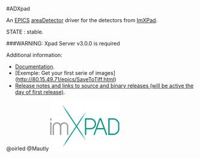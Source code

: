 #ADXpad 

An 
[EPICS](http://www.aps.anl.gov/epics/) 
[areaDetector](http://cars.uchicago.edu/software/epics/areaDetector.html) 
driver for the detectors from 
[ImXPad](http://http://imxpad.com/).

STATE : stable.

###WARNING: Xpad Server v3.0.0 is required


Additional information:
* [Documentation](http://80.15.49.71/epics/Xpad_areaDetector_Driver.html).
* [Exemple: Get your first serie of images] (http://80.15.49.71/epics/SaveToTiff.html)
* [Release notes and links to source and binary releases (will be active the day of first release)](#).






@oirled @Mautly
![ImXPAD logo](/res/logo.gif)
